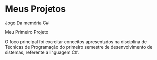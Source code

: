 # Meus Projetos
 Jogo Da memória C#

Meu Primeiro Projeto

O foco principal foi exercitar conceitos apresentados na disciplina de Técnicas de Programação do primeiro semestre de desenvolvimento de sistemas, referente a linguagem C#. 
